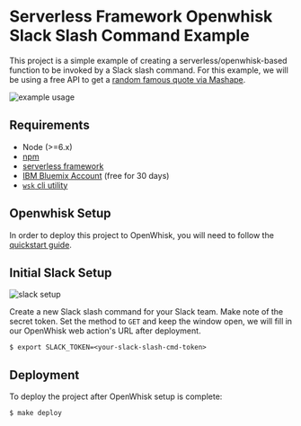 # Serverless Framework Openwhisk Slack Slash Command Example

This project is a simple example of creating a serverless/openwhisk-based function to be invoked by a Slack slash command. For this example, we will be using a free API to get a [random famous quote via Mashape](https://market.mashape.com/andruxnet/random-famous-quotes).

![example usage](https://github.com/chiefy/slashquotr/raw/master/img/slack-ex.png)

## Requirements

* Node (>=6.x)
* [npm](https://npmjs.com)
* [serverless framework](https://serverless.com/)
* [IBM Bluemix Account](https://console.bluemix.net/registration/) (free for 30 days)
* [`wsk` cli utility](https://github.com/apache/incubator-openwhisk/blob/master/docs/cli.md)

## Openwhisk Setup

In order to deploy this project to OpenWhisk, you will need to follow the [quickstart guide](https://serverless.com/framework/docs/providers/openwhisk/guide/quick-start/).

## Initial Slack Setup

![slack setup](https://github.com/chiefy/slashquotr/raw/master/img/slack-setup.png)

Create a new Slack slash command for your Slack team. Make note of the secret token. Set the method to `GET` and keep the window open, we will fill in our OpenWhisk web action's URL after deployment.

```
$ export SLACK_TOKEN=<your-slack-slash-cmd-token>
```

## Deployment

To deploy the project after OpenWhisk setup is complete:

```
$ make deploy
```

